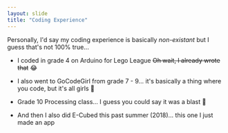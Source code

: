 ```yaml
---
layout: slide
title: "Coding Experience"
---
```


Personally, I'd say my coding experience is basically *non-existant* but I guess that's not 100% true...

- I coded in grade 4 on Arduino for Lego League ~~Oh wait, I already wrote that~~  :joy:

- I also went to GoCodeGirl from grade 7 - 9... it's basically a thing where you code, but it's all girls :girl:
  
- Grade 10 Processing class... I guess you could say it was a blast :tada:
  
- And then I also did E-Cubed this past summer (2018)... this one I just made an app
  
